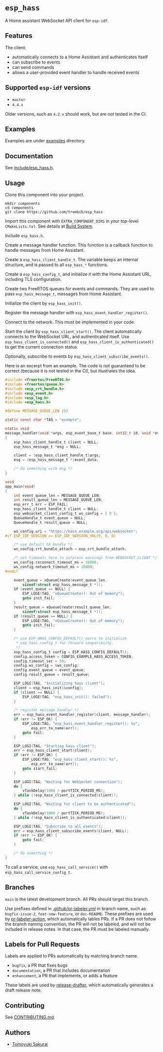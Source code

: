 # `esp_hass`

A Home assistant WebSocket API client for `esp-idf`.

## Features

The client:

* automatically connects to a Home Assistant and authenticates itself
* can subscribe to events
* can send commands
* allows a user-provided event handler to handle received events

## Supported `esp-idf` versions

* `master`
* `4.4.x`

Older versions, such as `4.2.x` should work, but are not tested in the CI.

## Examples

Examples are under [examples](examples) directory.

## Documentation

See [include/esp_hass.h](include/esp_hass.h).

## Usage

Clone this component into your project.

```console
mkdir components
cd components
git clone https://github.com/trombik/esp_hass
```

Import this component with `EXTRA_COMPONENT_DIRS` in your top-level
`CMakeLists.txt`. See details at
[Build System](https://docs.espressif.com/projects/esp-idf/en/latest/esp32/api-guides/build-system.html).

Include `esp_hass.h`.

Create a message handler function. This function is a callback function to
handle messages from Home Assistant.

Create a `esp_hass_client_handle_t`. The variable keeps an internal structure,
and is passed to all `esp_hass_*` functions.

Create a `esp_hass_config_t`, and initialize it with the Home Assistant URL,
including TLS configuration.

Create two FreeRTOS queues for events and commands. They are used to pass
`esp_hass_message_t`, messages from Home Assistant.

Initialize the client by `esp_hass_init()`.

Register the message handler with `esp_hass_event_handler_register()`.

Connect to the network. This must be implemented in your code.

Start the client by `esp_hass_client_start()`.  The client automatically
connects to the WebSocket URL, and authenticated itself. Use
`esp_hass_client_is_connected()` and `esp_hass_client_is_authenticated()` to
get the current connection status.

Optionally, subscribe to events by `esp_hass_client_subscribe_events()`.

Here is an excerpt from an example. The code is not guaranteed to be correct
(because it is not tested in the CI), but illustrates the idea.

```c
#include <freertos/FreeRTOS.h>
#include <freertos/queue.h>
#include <esp_crt_bundle.h>
#include <esp_event.h>
#include <esp_log.h>
#include <esp_hass.h>

#define MESSAGE_QUEUE_LEN (5)

static const char *TAG = "example";

static void
message_handler(void *args, esp_event_base_t base, int32_t id, void *event_data)
{
	esp_hass_client_handle_t client = NULL;
	esp_hass_message_t *msg = NULL;

	client = (esp_hass_client_handle_t)args;
	msg = (esp_hass_message_t *)event_data;

    /* do something with msg */
}

void
app_main(void)
{
	int event_queue_len = MESSAGE_QUEUE_LEN;
	int result_queue_len = MESSAGE_QUEUE_LEN;
	esp_err_t err = ESP_FAIL;
	esp_hass_client_handle_t client = NULL;
	esp_websocket_client_config_t ws_config = { 0 };
	QueueHandle_t event_queue = NULL;
	QueueHandle_t result_queue = NULL;

	ws_config.uri = "https://hass.example.org/api/websocket";
#if ESP_IDF_VERSION >= ESP_IDF_VERSION_VAL(5, 0, 0)

	/* use default CA bundle */
	ws_config.crt_bundle_attach = esp_crt_bundle_attach;

	/* set timeouts here to surpress warnings from WEBSOCKET_CLIENT */
	ws_config.reconnect_timeout_ms = 10000;
	ws_config.network_timeout_ms = 10000;
#endif

	event_queue = xQueueCreate(event_queue_len,
	    sizeof(struct esp_hass_message_t *));
	if (event_queue == NULL) {
		ESP_LOGE(TAG, "xQueueCreate(): Out of memory");
		goto init_fail;
	}
	result_queue = xQueueCreate(result_queue_len,
	    sizeof(struct esp_hass_message_t *));
	if (result_queue == NULL) {
		ESP_LOGE(TAG, "xQueueCreate(): Out of memory");
		goto init_fail;
	}

	/* use ESP_HASS_CONFIG_DEFAULT() macro to initialize
	 * esp_hass_config_t for forward compatibiity.
	 */
	esp_hass_config_t config = ESP_HASS_CONFIG_DEFAULT();
	config.access_token = CONFIG_EXAMPLE_HASS_ACCESS_TOKEN;
	config.timeout_sec = 30;
	config.ws_config = &ws_config;
	config.event_queue = event_queue;
	config.result_queue = result_queue;

	ESP_LOGI(TAG, "Initializing hass client");
	client = esp_hass_init(&config);
	if (client == NULL) {
		ESP_LOGE(TAG, "esp_hass_init(): failed");
	}

	/* register message_handler */
	err = esp_hass_event_handler_register(client, message_handler);
	if (err != ESP_OK) {
		ESP_LOGE(TAG, "esp_hass_event_handler_register(): %s",
		    esp_err_to_name(err));
		goto fail;
	}

	ESP_LOGI(TAG, "Starting hass client");
	err = esp_hass_client_start(client);
	if (err != ESP_OK) {
		ESP_LOGE(TAG, "esp_hass_client_start(): %s",
		    esp_err_to_name(err));
		goto start_fail;
	}

	ESP_LOGI(TAG, "Waiting for WebSocket connection");
	do {
		vTaskDelay(1000 / portTICK_PERIOD_MS);
	} while (!esp_hass_client_is_connected(client));

	ESP_LOGI(TAG, "Waiting for client to be authenticated");
	do {
		vTaskDelay(1000 / portTICK_PERIOD_MS);
	} while (!esp_hass_client_is_authenticated(client));

	ESP_LOGI(TAG, "Subscribe to all events");
	err = esp_hass_client_subscribe_events(client, NULL);
	if (err != ESP_OK) {
		goto fail;
	}

    /* do something */
}
```

To call a service, use `esp_hass_call_service()` with
`esp_hass_call_service_config_t`.

## Branches

`main` is the latest development branch. All PRs should target this branch.

Use prefixes defined in [.github/pr-labeler.yml](.github/pr-labeler.yml) in
branch name, such as `bugfix-issue-2`, `feat-new-feature`, or `doc-README`.
These prefixes are used by
[pr-labeler-action](https://github.com/TimonVS/pr-labeler-action), which
automatically lables PRs.  If a PR does not follow the branch naming
convention, the PR will not be labeled, and will not be included in release
notes. In that case, the PR must be labeled manually.

## Labels for Pull Requests

Labels are applied to PRs automatically by matching branch name.

* `bugfix`, a PR that fixes bugs
* `documentation`, a PR that includes documentation
* `enhancement`, a PR that implements, or adds a feature

These labels are used by
[release-drafter](https://github.com/release-drafter/release-drafter#change-template-variables),
which automatically generates a draft release note.

## Contributing

See [CONTRIBUTING.md](CONTRIBUTING.md).

## Authors

* [Tomoyuki Sakurai](https://github.com/trombik)

